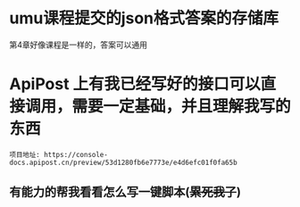 # umu课程提交的json格式答案的存储库

第4章好像课程是一样的，答案可以通用

# ApiPost 上有我已经写好的接口可以直接调用，需要一定基础，并且理解我写的东西

    项目地址: https://console-docs.apipost.cn/preview/53d1280fb6e7773e/e4d6efc01f0fa65b

## 有能力的帮我看看怎么写一键脚本(~~累死我了~~)